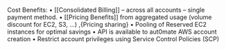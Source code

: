 Cost Benefits:
• [[Consolidated Billing]] – across all accounts – single payment method.
• [[Pricing Benefits]] from aggregated usage (volume discount for EC2, S3, …) ,{Pricing sharing}
• Pooling of Reserved EC2 instances for optimal savings
• API is available to aut0mate AWS account creation
• Restrict account privileges using Service Control Policies (SCP)



